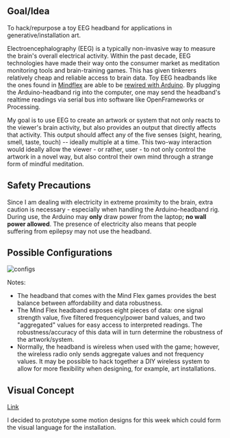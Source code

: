 ## Goal/Idea

To hack/repurpose a toy EEG headband for applications in generative/installation art.

Electroencephalography (EEG) is a typically non-invasive way to measure the brain's overall electrical activity. Within the past decade, EEG technologies have made their way onto the consumer market as meditation monitoring tools and brain-training games. This has given tinkerers relatively cheap and reliable access to brain data. Toy EEG headbands like the ones found in [Mindflex](https://www.amazon.com/Mattel-P2639-Mindflex-Game/dp/B001UEUHCG) are able to be [rewired with Arduino](http://www.frontiernerds.com/brain-hack). By plugging the Arduino-headband rig into the computer, one may send the headband's realtime readings via serial bus into software like OpenFrameworks or Processing.

My goal is to use EEG to create an artwork or system that not only reacts to the viewer's brain activity, but also provides an output that directly affects that activity. This output should affect any of the five senses (sight, hearing, smell, taste, touch) -- ideally multiple at a time. This two-way interaction would ideally allow the viewer - or rather, user - to not only control the artwork in a novel way, but also control their own mind through a strange form of mindful meditation.

## Safety Precautions

Since I am dealing with electricity in extreme proximity to the brain, extra caution is necessary - especially when handling the Arduino-headband rig. During use, the Arduino may **only** draw power from the laptop; **no wall power allowed**. The presence of electricity also means that people suffering from epilepsy may not use the headband.

## Possible Configurations

![configs](https://user-images.githubusercontent.com/7122029/132132219-91fd8d5a-d8e9-4be7-af95-f69d06352262.png)

Notes:
- The headband that comes with the Mind Flex games provides the best balance between affordability and data robustness.
- The Mind Flex headband exposes eight pieces of data: one signal strength value, five filtered frequency/power band values, and two "aggregated" values for easy access to interpreted readings. The robustness/accuracy of this data will in turn determine the robustness of the artwork/system.
- Normally, the headband is wireless when used with the game; however, the wireless radio only sends aggregate values and not frequency values. It may be possible to hack together a DIY wireless system to allow for more flexibility when designing, for example, art installations.

## Visual Concept

[Link](https://imgur.com/a/KJvGGrI)

I decided to prototype some motion designs for this week which could form the visual language for the installation.
